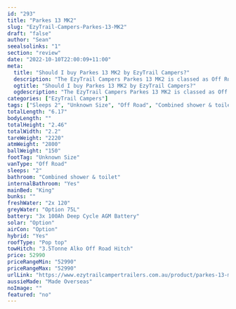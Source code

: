 ```yaml
---
id: "293"
title: "Parkes 13 MK2"
slug: "EzyTrail-Campers-Parkes-13-MK2"
draft: "false"
author: "Sean"
seealsolinks: "1"
section: "review"
date: "2022-10-10T22:00:09+11:00"
meta:
  title: "Should I buy Parkes 13 MK2 by EzyTrail Campers?"
  description: "The EzyTrail Campers Parkes 13 MK2 is classed as Off Road, and sleeps 2 people. It is Made Overseas and comes in at Unknown Size. It generally has Combined shower & toilet."
  ogtitle: "Should I buy Parkes 13 MK2 by EzyTrail Campers?"
  ogdescription: "The EzyTrail Campers Parkes 13 MK2 is classed as Off Road, and sleeps 2 people. It is Made Overseas and comes in at Unknown Size. It generally has Combined shower & toilet."
categories: ["EzyTrail Campers"]
tags: ["Sleeps 2", "Unknown Size", "Off Road", "Combined shower & toilet", "Pop top", "50 - 60k", "Made Overseas"]
totalLength: "6.17"
bodyLength: ""
totalHeight: "2.46"
totalWidth: "2.2"
tareWeight: "2220"
atmWeight: "2800"
ballWeight: "150"
footTag: "Unknown Size"
vanType: "Off Road"
sleeps: "2"
bathroom: "Combined shower & toilet"
internalBathroom: "Yes"
mainBed: "King"
bunks: ""
freshWater: "2x 120"
greyWater: "Option 75L"
battery: "3x 100Ah Deep Cycle AGM Battery"
solar: "Option"
airCon: "Option"
hybrid: "Yes"
roofType: "Pop top"
towHitch: "3.5Tonne Alko Off Road Hitch"
price: 52990
priceRangeMin: "52990"
priceRangeMax: "52990"
urlLink: "https://www.ezytrailcampertrailers.com.au/product/parkes-13-mk2/"
aussieMade: "Made Overseas"
noImage: ""
featured: "no"
---
```

